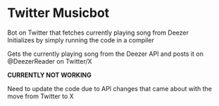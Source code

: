 # Twitter Musicbot
Bot on Twitter that fetches currently playing song from Deezer
<br />
Initializes by simply running the code in a compiler

Gets the currently playing song from the Deezer API and posts it on @DeezerReader on Twitter/X


**CURRENTLY NOT WORKING**

Need to update the code due to API changes that came about with the move from Twitter to X
